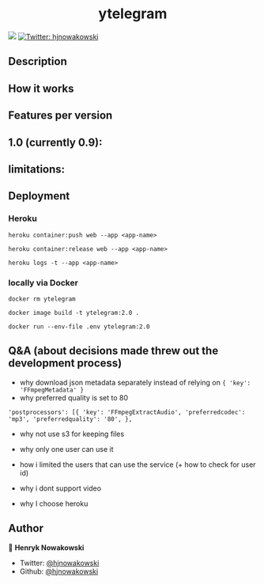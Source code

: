 <h1 align="center">ytelegram</h1>

<p>
  <img src="https://img.shields.io/badge/version-0.9-blue.svg?cacheSeconds=2592000" />
  <a href="https://twitter.com/hjnowakowski">
    <img alt="Twitter: hjnowakowski" src="https://img.shields.io/twitter/follow/hjnowakowski.svg?style=social" target="_blank" />
  </a>
</p>

## Description




## How it works




## Features per version

1.0 (currently 0.9):
- 

limitations: 
- 




## Deployment

### Heroku

`heroku container:push web --app <app-name>`

`heroku container:release web --app <app-name>`

`heroku logs -t --app <app-name>`

### locally via Docker 


`docker rm ytelegram`

`docker image build -t ytelegram:2.0 .`

`docker run --env-file .env ytelegram:2.0`


## Q&A (about decisions made threw out the development process)

- why download json metadata separately instead of relying on 
        `{
            'key': 'FFmpegMetadata'
        }`
- why preferred quality is set to 80 

`'postprocessors': [{
        'key': 'FFmpegExtractAudio',
        'preferredcodec': 'mp3',
        'preferredquality': '80',
    },`

- why not use s3 for keeping files 

- why only one user can use it 

- how i limited the users that can use the service (+ how to check for user id)

- why i dont support video 

- why I choose heroku 


## Author

👤 **Henryk Nowakowski**

* Twitter: [@hjnowakowski](https://twitter.com/hjnowakowski)
* Github: [@hjnowakowski](https://github.com/hjnowakowski)


